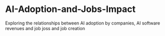 # AI-Adoption-and-Jobs-Impact
Exploring the relationships between AI adoption by companies, AI software revenues and job joss and job creation
